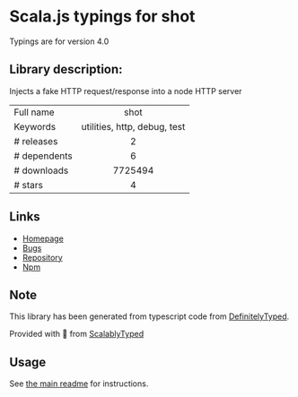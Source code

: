 
# Scala.js typings for shot

Typings are for version 4.0

## Library description:
Injects a fake HTTP request/response into a node HTTP server

|                    |                 |
| ------------------ | :-------------: |
| Full name          | shot |
| Keywords           | utilities, http, debug, test |
| # releases         | 2 |
| # dependents       | 6 |
| # downloads        | 7725494 |
| # stars            | 4 |

## Links
- [Homepage](https://github.com/hapijs/shot#readme)
- [Bugs](https://github.com/hapijs/shot/issues)
- [Repository](https://github.com/hapijs/shot)
- [Npm](https://www.npmjs.com/package/shot)
    


## Note
This library has been generated from typescript code from [DefinitelyTyped](https://definitelytyped.org).

Provided with :purple_heart: from [ScalablyTyped](https://github.com/oyvindberg/ScalablyTyped)

## Usage
See [the main readme](../../readme.md) for instructions.


